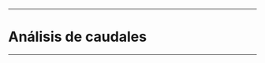 *************************************************************************
# Análisis de caudales

*************************************************************************
